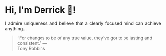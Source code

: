 # Hi, I'm Derrick 👋!
<p align="justify">I admire uniqueness and believe that a clearly focused mind can achieve anything...</p> 
<!-- #quote-start -->
<blockquote>&ldquo;For changes to be of any true value, they've got to be lasting and consistent.&rdquo; &mdash; <footer>Tony Robbins</footer></blockquote>
<!-- #quote-end -->
